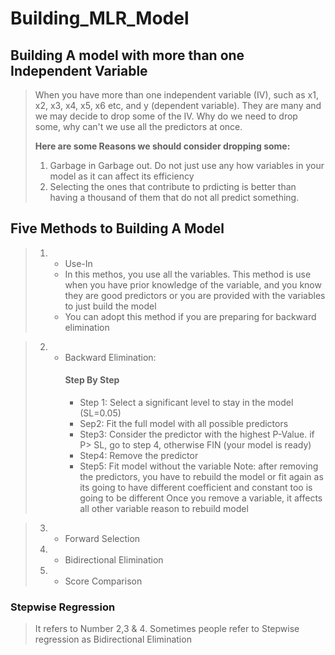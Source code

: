 # Building_MLR_Model

## Building A model with more than one Independent Variable
> When you have more than one independent variable (IV), such as x1, x2, x3, x4, x5, x6 etc, and y (dependent variable). They are many and we may decide to drop some of the IV.
> Why do we need to drop some, why can't we use all the predictors at once.
> 
> __Here are some Reasons we should consider dropping some:__
> 1. Garbage in Garbage out. Do not just use any how variables in your model as it can affect its efficiency
> 2. Selecting the ones that contribute to prdicting is better than having a thousand of them that do not all predict something.

## Five Methods to Building A Model
> 1. + Use-In
>    + In this methos, you use all the variables. This method is use when you have prior knowledge of the variable, and you know they are good predictors or you are provided with the variables to just build the model
>    + You can adopt this method if you are preparing for backward elimination

> 2. + Backward Elimination:
>      #### Step By Step
>      + Step 1: Select a significant level to stay in the model (SL=0.05)
>      + Sep2: Fit the full model with all possible predictors
>      + Step3: Consider the predictor with the highest P-Value. if P> SL, go to step 4, otherwise FIN (your model is ready)
>      + Step4: Remove the predictor
>      + Step5: Fit model without the variable
>        Note: after removing the predictors, you have to rebuild the model or fit again as its going to have different coefficient and constant too is going to be different
>        Once you remove a variable, it affects all other variable reason to rebuild model

> 3. + Forward Selection
> 4. + Bidirectional Elimination
> 5. + Score Comparison

### Stepwise Regression
> It refers to Number 2,3 & 4. Sometimes people refer to Stepwise regression as Bidirectional Elimination
